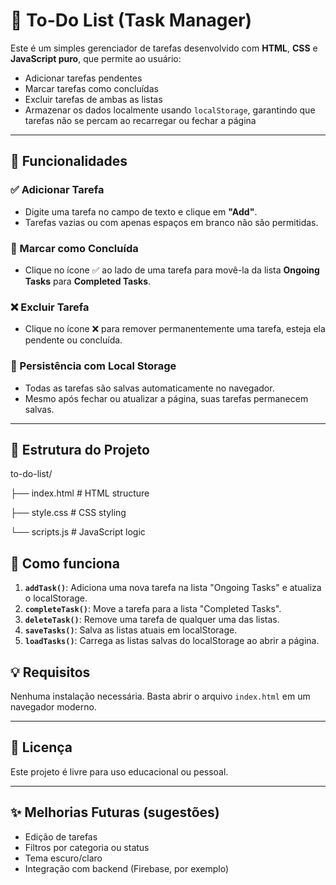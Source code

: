 # 📝 To-Do List (Task Manager)

Este é um simples gerenciador de tarefas desenvolvido com **HTML**, **CSS** e **JavaScript puro**, que permite ao usuário:

- Adicionar tarefas pendentes
- Marcar tarefas como concluídas
- Excluir tarefas de ambas as listas
- Armazenar os dados localmente usando `localStorage`, garantindo que tarefas não se percam ao recarregar ou fechar a página

---

## 🚀 Funcionalidades

### ✅ Adicionar Tarefa
- Digite uma tarefa no campo de texto e clique em **"Add"**.
- Tarefas vazias ou com apenas espaços em branco não são permitidas.

### 🔁 Marcar como Concluída
- Clique no ícone ✅ ao lado de uma tarefa para movê-la da lista **Ongoing Tasks** para **Completed Tasks**.

### ❌ Excluir Tarefa
- Clique no ícone ❌ para remover permanentemente uma tarefa, esteja ela pendente ou concluída.

### 💾 Persistência com Local Storage
- Todas as tarefas são salvas automaticamente no navegador.
- Mesmo após fechar ou atualizar a página, suas tarefas permanecem salvas.

---

## 📁 Estrutura do Projeto
to-do-list/

├── index.html         # HTML structure

├── style.css          # CSS styling

└── scripts.js         # JavaScript logic


## 🧠 Como funciona

1. **`addTask()`**: Adiciona uma nova tarefa na lista "Ongoing Tasks" e atualiza o localStorage.
2. **`completeTask()`**: Move a tarefa para a lista "Completed Tasks".
3. **`deleteTask()`**: Remove uma tarefa de qualquer uma das listas.
4. **`saveTasks()`**: Salva as listas atuais em localStorage.
5. **`loadTasks()`**: Carrega as listas salvas do localStorage ao abrir a página.



## 💡 Requisitos

Nenhuma instalação necessária. Basta abrir o arquivo `index.html` em um navegador moderno.

---

## 📄 Licença

Este projeto é livre para uso educacional ou pessoal.

---

## ✨  Melhorias Futuras (sugestões)

- Edição de tarefas
- Filtros por categoria ou status
- Tema escuro/claro
- Integração com backend (Firebase, por exemplo)
